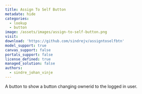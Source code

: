```yaml
---
title: Assign To Self Button
metadate: hide
categories:
  - lookup
  - button
image: /assets/images/assign-to-self-button.png
visit:
download: 'https://github.com/sindrejv/assigntoselfbtn'
model_support: true
canvas_support: false
portals_support: false
license_defined: true
managed_solution: false
authors:
  - sindre_johan_vinje
---
```

A button to show a button changing ownerid to the logged in user.
